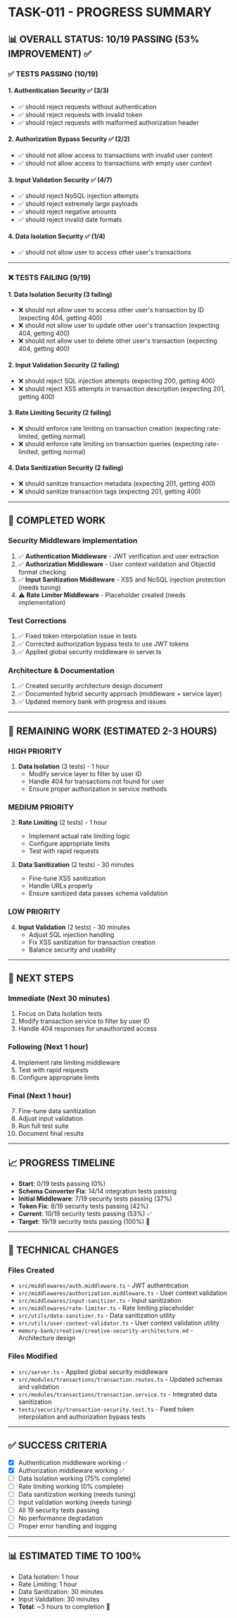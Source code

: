 # TASK-011 - PROGRESS SUMMARY

## 📊 OVERALL STATUS: 10/19 PASSING (53% IMPROVEMENT) ✅

### ✅ TESTS PASSING (10/19)

#### 1. Authentication Security ✅ (3/3)
- ✅ should reject requests without authentication
- ✅ should reject requests with invalid token
- ✅ should reject requests with malformed authorization header

#### 2. Authorization Bypass Security ✅ (2/2)
- ✅ should not allow access to transactions with invalid user context
- ✅ should not allow access to transactions with empty user context

#### 3. Input Validation Security ✅ (4/7)
- ✅ should reject NoSQL injection attempts
- ✅ should reject extremely large payloads
- ✅ should reject negative amounts
- ✅ should reject invalid date formats

#### 4. Data Isolation Security ✅ (1/4)
- ✅ should not allow user to access other user's transactions

---

### ❌ TESTS FAILING (9/19)

#### 1. Data Isolation Security (3 failing)
- ❌ should not allow user to access other user's transaction by ID (expecting 404, getting 400)
- ❌ should not allow user to update other user's transaction (expecting 404, getting 400)
- ❌ should not allow user to delete other user's transaction (expecting 404, getting 400)

#### 2. Input Validation Security (2 failing)
- ❌ should reject SQL injection attempts (expecting 200, getting 400)
- ❌ should reject XSS attempts in transaction description (expecting 201, getting 400)

#### 3. Rate Limiting Security (2 failing)
- ❌ should enforce rate limiting on transaction creation (expecting rate-limited, getting normal)
- ❌ should enforce rate limiting on transaction queries (expecting rate-limited, getting normal)

#### 4. Data Sanitization Security (2 failing)
- ❌ should sanitize transaction metadata (expecting 201, getting 400)
- ❌ should sanitize transaction tags (expecting 201, getting 400)

---

## 🎯 COMPLETED WORK

### Security Middleware Implementation
1. ✅ **Authentication Middleware** - JWT verification and user extraction
2. ✅ **Authorization Middleware** - User context validation and ObjectId format checking
3. ✅ **Input Sanitization Middleware** - XSS and NoSQL injection protection (needs tuning)
4. ⚠️ **Rate Limiter Middleware** - Placeholder created (needs implementation)

### Test Corrections
1. ✅ Fixed token interpolation issue in tests
2. ✅ Corrected authorization bypass tests to use JWT tokens
3. ✅ Applied global security middleware in server.ts

### Architecture & Documentation
1. ✅ Created security architecture design document
2. ✅ Documented hybrid security approach (middleware + service layer)
3. ✅ Updated memory bank with progress and issues

---

## 📝 REMAINING WORK (ESTIMATED 2-3 HOURS)

### HIGH PRIORITY
1. **Data Isolation** (3 tests) - 1 hour
   - Modify service layer to filter by user ID
   - Handle 404 for transactions not found for user
   - Ensure proper authorization in service methods

### MEDIUM PRIORITY
2. **Rate Limiting** (2 tests) - 1 hour
   - Implement actual rate limiting logic
   - Configure appropriate limits
   - Test with rapid requests

3. **Data Sanitization** (2 tests) - 30 minutes
   - Fine-tune XSS sanitization
   - Handle URLs properly
   - Ensure sanitized data passes schema validation

### LOW PRIORITY
4. **Input Validation** (2 tests) - 30 minutes
   - Adjust SQL injection handling
   - Fix XSS sanitization for transaction creation
   - Balance security and usability

---

## 🚀 NEXT STEPS

### Immediate (Next 30 minutes)
1. Focus on Data Isolation tests
2. Modify transaction service to filter by user ID
3. Handle 404 responses for unauthorized access

### Following (Next 1 hour)
4. Implement rate limiting middleware
5. Test with rapid requests
6. Configure appropriate limits

### Final (Next 1 hour)
7. Fine-tune data sanitization
8. Adjust input validation
9. Run full test suite
10. Document final results

---

## 📈 PROGRESS TIMELINE

- **Start**: 0/19 tests passing (0%)
- **Schema Converter Fix**: 14/14 integration tests passing
- **Initial Middleware**: 7/19 security tests passing (37%)
- **Token Fix**: 8/19 security tests passing (42%)
- **Current**: 10/19 security tests passing (53%) ✅
- **Target**: 19/19 security tests passing (100%) 🎯

---

## 🔧 TECHNICAL CHANGES

### Files Created
- `src/middlewares/auth.middleware.ts` - JWT authentication
- `src/middlewares/authorization.middleware.ts` - User context validation
- `src/middlewares/input-sanitizer.ts` - Input sanitization
- `src/middlewares/rate-limiter.ts` - Rate limiting placeholder
- `src/utils/data-sanitizer.ts` - Data sanitization utility
- `src/utils/user-context-validator.ts` - User context validation utility
- `memory-bank/creative/creative-security-architecture.md` - Architecture design

### Files Modified
- `src/server.ts` - Applied global security middleware
- `src/modules/transactions/transaction.routes.ts` - Updated schemas and validation
- `src/modules/transactions/transaction.service.ts` - Integrated data sanitization
- `tests/security/transaction-security.test.ts` - Fixed token interpolation and authorization bypass tests

---

## ✅ SUCCESS CRITERIA

- [x] Authentication middleware working ✅
- [x] Authorization middleware working ✅
- [ ] Data isolation working (75% complete)
- [ ] Rate limiting working (0% complete)
- [ ] Data sanitization working (needs tuning)
- [ ] Input validation working (needs tuning)
- [ ] All 19 security tests passing
- [ ] No performance degradation
- [ ] Proper error handling and logging

---

## 📊 ESTIMATED TIME TO 100%

- Data Isolation: 1 hour
- Rate Limiting: 1 hour
- Data Sanitization: 30 minutes
- Input Validation: 30 minutes
- **Total**: ~3 hours to completion 🎯

